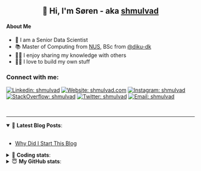 <h2 align="center">
	👋 Hi, I'm Søren - aka <a href="https://shmulvad.com">shmulvad</a>
</h2>

#### About Me
- 🤖 I am a Senior Data Scientist
- 📚 Master of Computing from [NUS], BSc from [@diku-dk]
- 👨‍🏫 I enjoy sharing my knowledge with others
- 👨‍💻 I love to build my own stuff

### Connect with me:

[![Linkedin: shmulvad](https://img.shields.io/badge/shmulvad-blue?style=flat&logo=Linkedin&logoColor=white)][linkedin]
[![Website: shmulvad.com](https://img.shields.io/badge/shmulvad.com-47CCCC?&style=flat&logo=Google-Chrome&logoColor=white)][website]
[![Instagram: shmulvad](https://img.shields.io/badge/-@shmulvad-purple?style=flat&logo=Instagram&logoColor=white)][instagram]
[![StackOverflow: shmulvad](https://img.shields.io/badge/shmulvad-FE7A16?style=flat&logo=stack-overflow&logoColor=white)][stackOverflow]
[![Twitter: shmulvad](https://img.shields.io/badge/@shmulvad-1ca0f1?style=flat&logo=twitter&logoColor=white)][twitter]
[![Email: shmulvad](https://img.shields.io/badge/shmulvad-D14836?style=flat&logo=gmail&logoColor=white)][mail]

<br />

---

<details open>
 <summary>📕 <b>Latest Blog Posts</b>: </summary>

<br>

<!-- BLOG-POST-LIST:START -->
- [Why Did I Start This Blog](https://shmulvad.com/blog/why-did-start-this-blog)
<!-- BLOG-POST-LIST:END -->

</details>

<!-- --- -->

<details>
 <summary>🤖 <b>Coding stats</b>: </summary>

<br>

NOTE: Doesn't track coding at work or work done in environments such as Jupyter Notebooks.

<!--START_SECTION:waka-->
![Code Time](http://img.shields.io/badge/Code%20Time-2%2C861%20hrs%2054%20mins-blue)

**I'm a Night 🦉** 

```text
🌞 Morning                543 commits         ██░░░░░░░░░░░░░░░░░░░░░░░   08.29 % 
🌆 Daytime                1719 commits        ███████░░░░░░░░░░░░░░░░░░   26.25 % 
🌃 Evening                2668 commits        ██████████░░░░░░░░░░░░░░░   40.75 % 
🌙 Night                  1618 commits        ██████░░░░░░░░░░░░░░░░░░░   24.71 % 
```


📊 **This Week I Spent My Time On** 

```text
💬 Programming Languages: 
Python                   13 hrs 49 mins      ███████████████░░░░░░░░░░   58.77 % 
TypeScript               4 hrs 44 mins       █████░░░░░░░░░░░░░░░░░░░░   20.15 % 
Other                    3 hrs 9 mins        ███░░░░░░░░░░░░░░░░░░░░░░   13.46 % 
JSON                     32 mins             █░░░░░░░░░░░░░░░░░░░░░░░░   02.29 % 
Bash                     31 mins             █░░░░░░░░░░░░░░░░░░░░░░░░   02.25 % 

🔥 Editors: 
VS Code                  19 hrs 46 mins      █████████████████████░░░░   84.03 % 
Zsh                      3 hrs 9 mins        ███░░░░░░░░░░░░░░░░░░░░░░   13.46 % 
Sublime Text             35 mins             █░░░░░░░░░░░░░░░░░░░░░░░░   02.51 % 

🐱‍💻 Projects: 
km24-core                12 hrs 26 mins      █████████████░░░░░░░░░░░░   52.90 % 
company-scrapers         9 hrs 27 mins       ██████████░░░░░░░░░░░░░░░   40.20 % 
Unknown Project          35 mins             █░░░░░░░░░░░░░░░░░░░░░░░░   02.51 % 
summarizer               33 mins             █░░░░░░░░░░░░░░░░░░░░░░░░   02.40 % 
sitesentinel_manager     19 mins             ░░░░░░░░░░░░░░░░░░░░░░░░░   01.38 % 
```


 Last Updated on 05/10/2024 18:46:21 UTC
<!--END_SECTION:waka-->

</details>

<!-- --- -->

<details>
 <summary>😇 <b>My GitHub stats</b>: </summary>

<br>

<img align="left" alt="shmulvad's Github Stats" src="https://github-readme-stats.vercel.app/api?username=shmulvad&show_icons=true&hide_border=true" />

</details>



[website]: https://shmulvad.com
[twitter]: https://twitter.com/shmulvad
[linkedin]: https://linkedin.com/in/shmulvad
[instagram]: https://instagram.com/shmulvad
[stackOverflow]: https://stackoverflow.com/users/9248793/shmulvad
[mail]: mailto:shmulvad@gmail.com
[@diku-dk]: https://github.com/diku-dk
[github]: https://github.com/shmulvad
[NUS]: https://www.nus.edu.sg

